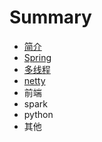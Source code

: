 # Summary

* [简介](README.md)
* [Spring](spring.md)
* [多线程](duo-xian-cheng.md)
* [netty](netty.md)
* 前端
* spark
* python
* 其他

